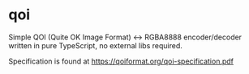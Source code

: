 # qoi

Simple QOI (Quite OK Image Format) <-> RGBA8888 encoder/decoder written in pure TypeScript, no external libs required.

Specification is found at https://qoiformat.org/qoi-specification.pdf